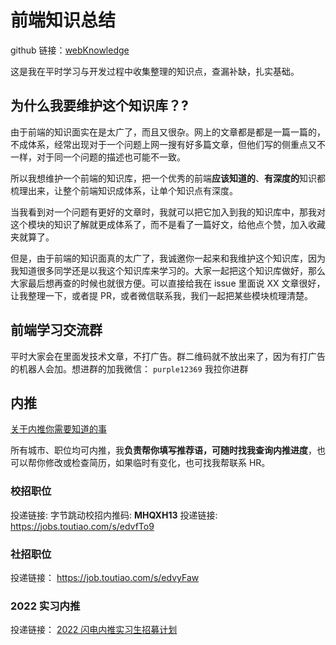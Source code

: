 # 前端知识总结

github 链接：[webKnowledge](https://github.com/huyaocode/webKnowledge)

这是我在平时学习与开发过程中收集整理的知识点，查漏补缺，扎实基础。

## 为什么我要维护这个知识库？?

由于前端的知识面实在是太广了，而且又很杂。网上的文章都是都是一篇一篇的，不成体系，经常出现对于一个问题上网一搜有好多篇文章，但他们写的侧重点又不一样，对于同一个问题的描述也可能不一致。

所以我想维护一个前端的知识库，把一个优秀的前端**应该知道的**、**有深度的**知识都梳理出来，让整个前端知识成体系，让单个知识点有深度。

当我看到对一个问题有更好的文章时，我就可以把它加入到我的知识库中，那我对这个模块的知识了解就更成体系了，而不是看了一篇好文，给他点个赞，加入收藏夹就算了。

但是，由于前端的知识面真的太广了，我诚邀你一起来和我维护这个知识库，因为我知道很多同学还是以我这个知识库来学习的。大家一起把这个知识库做好，那么大家最后想再查的时候也就很方便。可以直接给我在 issue 里面说 XX 文章很好，让我整理一下，或者提 PR，或者微信联系我，我们一起把某些模块梳理清楚。

## 前端学习交流群

平时大家会在里面发技术文章，不打广告。群二维码就不放出来了，因为有打广告的机器人会加。想进群的加我微信： `purple12369` 我拉你进群

## 内推

[关于内推你需要知道的事](https://github.com/huyaocode/webKnowledge/issues/8)

所有城市、职位均可内推，我**负责帮你填写推荐语，可随时找我查询内推进度**，也可以帮你修改或检查简历，如果临时有变化，也可找我帮联系 HR。

### 校招职位

投递链接: 字节跳动校招内推码: **MHQXH13** 
投递链接: https://jobs.toutiao.com/s/edvfTo9

### 社招职位

投递链接： https://job.toutiao.com/s/edvyFaw

### **2022 实习内推**

投递链接： [2022 闪电内推实习生招募计划](https://jobs.bytedance.com/referral/mobile/lightning-referral?category=&location=&type=3&token=MzsxNjQ0NjUzMjE2MjIwOzY4NDQxODc3ODEzMjYxNjE0MTY7MA)

